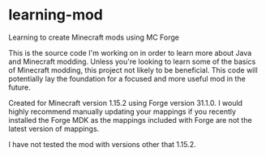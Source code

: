 # learning-mod
Learning to create Minecraft mods using MC Forge


This is the source code I'm working on in order to learn more about Java and Minecraft modding. Unless you're looking to learn some of the basics of Minecraft modding, this project not likely to be beneficial. This code will potentially lay the foundation for a focused and more useful mod in the future.

Created for Minecraft version 1.15.2 using Forge version 31.1.0. I would highly recommend manually updating your mappings if you recently installed the Forge MDK as the mappings included with Forge are not the latest version of mappings.

I have not tested the mod with versions other that 1.15.2.
